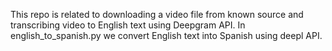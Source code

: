 This repo is related to downloading a video file from known source and transcribing video to English text using Deepgram API. 
In english_to_spanish.py we convert English text into Spanish using deepl API.
